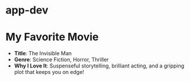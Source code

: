 # app-dev
# My Favorite Movie
- **Title**: The Invisible Man
- **Genre**: Science Fiction, Horror, Thriller
- **Why I Love It**: Suspenseful storytelling, brilliant acting, and a gripping plot that keeps you on edge!
